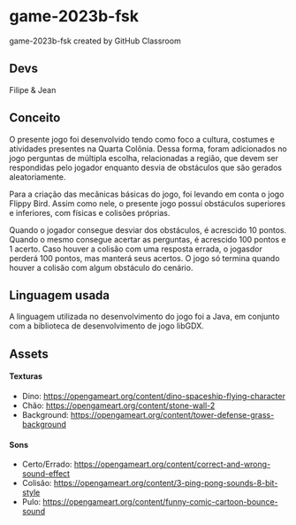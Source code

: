 # game-2023b-fsk
game-2023b-fsk created by GitHub Classroom

## Devs
Filipe & Jean

## Conceito
O presente jogo foi desenvolvido tendo como foco a cultura, costumes e atividades presentes na Quarta Colônia. Dessa forma, foram adicionados no jogo perguntas de múltipla escolha, relacionadas a região, que devem ser respondidas pelo jogador enquanto desvia de obstáculos que são gerados aleatoriamente.

Para a criação das mecânicas básicas do jogo, foi levando em conta o jogo Flippy Bird. Assim como nele, o presente jogo possuí obstáculos superiores e inferiores, com físicas e colisões próprias. 

Quando o jogador consegue desviar dos obstáculos, é acrescido 10 pontos. Quando o mesmo consegue acertar as perguntas, é acrescido 100 pontos e 1 acerto. Caso houver a colisão com uma resposta errada, o jogasdor perderá 100 pontos, mas manterá seus acertos. O jogo só termina quando houver a colisão com algum obstáculo do cenário.  

## Linguagem usada
A linguagem utilizada no desenvolvimento do jogo foi a Java, em conjunto com a biblioteca de desenvolvimento de jogo libGDX. 

## Assets
#### Texturas
* Dino: https://opengameart.org/content/dino-spaceship-flying-character
* Chão: https://opengameart.org/content/stone-wall-2
* Background: https://opengameart.org/content/tower-defense-grass-background
#### Sons
* Certo/Errado: https://opengameart.org/content/correct-and-wrong-sound-effect
* Colisão: https://opengameart.org/content/3-ping-pong-sounds-8-bit-style
* Pulo: https://opengameart.org/content/funny-comic-cartoon-bounce-sound

